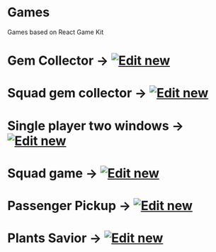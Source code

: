 # Games
Games based on React Game Kit

# Gem Collector -> [![Edit new](https://codesandbox.io/static/img/play-codesandbox.svg)](https://codesandbox.io/s/github/NUS-ALSET/games/tree/master/src/gemCollector)
# Squad gem collector -> [![Edit new](https://codesandbox.io/static/img/play-codesandbox.svg)](https://codesandbox.io/s/github/NUS-ALSET/games/tree/master/src/squadGemCollector)
# Single player two windows -> [![Edit new](https://codesandbox.io/static/img/play-codesandbox.svg)](https://codesandbox.io/s/github/NUS-ALSET/games/tree/master/src/singlePlayerTwoWindows)
# Squad game -> [![Edit new](https://codesandbox.io/static/img/play-codesandbox.svg)](https://codesandbox.io/s/github/NUS-ALSET/games/tree/master/src/squadGame)
# Passenger Pickup -> [![Edit new](https://codesandbox.io/static/img/play-codesandbox.svg)](https://codesandbox.io/s/github/NUS-ALSET/games/tree/master/src/passengerPickup)
# Plants Savior -> [![Edit new](https://codesandbox.io/static/img/play-codesandbox.svg)](https://codesandbox.io/s/github/NUS-ALSET/games/tree/master/src/plantSavior)
